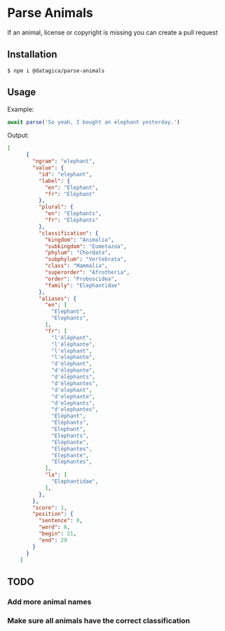 # Parse Animals

If an animal, license or copyright is missing you can create a pull request

## Installation

    $ npm i @datagica/parse-animals

## Usage

Example:

```javascript
await parse('So yeah, I bought an elephant yesterday.')
```

Output:

```json
[
      {
        "ngram": "elephant",
        "value": {
          "id": "elephant",
          "label": {
            "en": "Elephant",
            "fr": "Éléphant"
          },
          "plural": {
            "en": "Elephants",
            "fr": "Éléphants"
          },
          "classification": {
            "kingdom": "Animalia",
            "subkingdom": "Eumetazoa",
            "phylum": "Chordata",
            "subphylum": "Vertebrata",
            "class": "Mammalia",
            "superorder": "Afrotheria",
            "order": "Proboscidea",
            "family": "Elephantidae"
          },
          "aliases": {
            "en": [
              "Elephant",
              "Elephants",
            ],
            "fr": [
              "l'éléphant",
              "l'éléphante",
              "l'elephant",
              "l'elephante",
              "d'éléphant",
              "d'éléphante",
              "d'éléphants",
              "d'éléphantes",
              "d'elephant",
              "d'elephante",
              "d'elephants",
              "d'elephantes",
              "Éléphant",
              "Éléphants",
              "Elephant",
              "Elephants",
              "Éléphante",
              "Éléphantes",
              "Elephante",
              "Elephantes",
            ],
            "la": [
              "Elephantidae",
            ],
          },
        },
        "score": 1,
        "position": {
          "sentence": 0,
          "word": 6,
          "begin": 21,
          "end": 29
        }
      }
    ]
```

## TODO

### Add more animal names
### Make sure all animals have the correct classification

